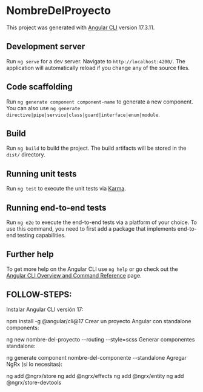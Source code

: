 # NombreDelProyecto

This project was generated with [Angular CLI](https://github.com/angular/angular-cli) version 17.3.11.

## Development server

Run `ng serve` for a dev server. Navigate to `http://localhost:4200/`. The application will automatically reload if you change any of the source files.

## Code scaffolding

Run `ng generate component component-name` to generate a new component. You can also use `ng generate directive|pipe|service|class|guard|interface|enum|module`.

## Build

Run `ng build` to build the project. The build artifacts will be stored in the `dist/` directory.

## Running unit tests

Run `ng test` to execute the unit tests via [Karma](https://karma-runner.github.io).

## Running end-to-end tests

Run `ng e2e` to execute the end-to-end tests via a platform of your choice. To use this command, you need to first add a package that implements end-to-end testing capabilities.

## Further help

To get more help on the Angular CLI use `ng help` or go check out the [Angular CLI Overview and Command Reference](https://angular.io/cli) page.


## FOLLOW-STEPS:

Instalar Angular CLI versión 17:


npm install -g @angular/cli@17
Crear un proyecto Angular con standalone components:


ng new nombre-del-proyecto --routing --style=scss
Generar componentes standalone:


ng generate component nombre-del-componente --standalone
Agregar NgRx (si lo necesitas):


ng add @ngrx/store
ng add @ngrx/effects
ng add @ngrx/entity
ng add @ngrx/store-devtools
